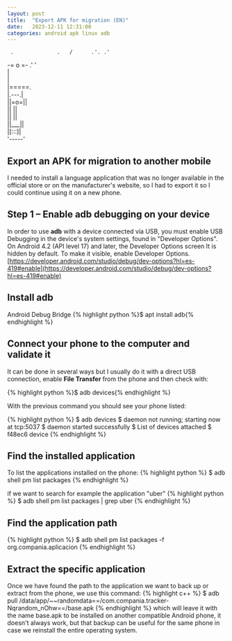 ```yaml
---
layout: post
title:  "Export APK for migration (EN)"
date:   2023-12-11 12:31:00
categories: android apk linux adb
---
```


                                 
     .              .   /      .'. .' 
 -=  o  =-  .'   '              
     |                           
     |                      
     |=====.                
     |.---.|                
     ||=o=||                
     ||   ||                
     ||   ||               
     ||___||               
     |[:::]|               
     '-----'

## Export an APK for migration to another mobile

I needed to install a language application that was no longer available in the official store or on the manufacturer's website,
so I had to export it so I could continue using it on a new phone.

## Step 1 – Enable adb debugging on your device

In order to use **adb** with a device connected via USB, you must enable USB Debugging in the device's system settings,
found in "Developer Options". On Android 4.2 (API level 17) and later, the Developer Options screen
It is hidden by default. To make it visible, enable Developer Options.
[https://developer.android.com/studio/debug/dev-options?hl=es-419#enable](https://developer.android.com/studio/debug/dev-options?hl=es-419#enable)


## Install adb

Android Debug Bridge 
{% highlight python %}$ apt install adb{% endhighlight %}


## Connect your phone to the computer and validate it

It can be done in several ways but I usually do it with a direct USB connection,
enable **File Transfer** from the phone and then check with:

{% highlight python %}$ adb devices{% endhighlight %}

With the previous command you should see your phone listed:

{% highlight python %}
$ adb devices
$ daemon not running; starting now at tcp:5037
$ daemon started successfully
$ List of devices attached
$ f48ec6 device
{% endhighlight %}

## Find the installed application

To list the applications installed on the phone:
{% highlight python %}
$ adb shell pm list packages
{% endhighlight %}

if we want to search for example the application "uber"
{% highlight python %}
$ adb shell pm list packages | grep uber
{% endhighlight %}

## Find the application path

{% highlight python %}
$ adb shell pm list packages -f org.compania.aplicacion
{% endhighlight %}

## Extract the specific application

Once we have found the path to the application we want to back up or extract from the phone, we use this command:
{% highlight c++ %}
$ adb pull /data/app/~~randomdata==/com.compania.tracker-Nqrandom_nOhw==/base.apk
{% endhighlight %}
which will leave it with the name base.apk to be installed on another compatible Android phone, it doesn't always work, but that backup can be useful for the same phone in case we reinstall the entire operating system.
